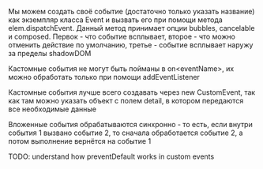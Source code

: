 Мы можем создать своё событие (достаточно только указать название) как экземпляр
класса Event и вызвать его при помощи метода elem.dispatchEvent. Данный метод принимает опции
bubbles, cancelable и composed. Первок - что событие всплывает, второе - что можно
отменить действие по умолчанию, третье - событие всплывает наружу за пределы shadowDOM

Кастомные события не могут быть пойманы в on\<eventName>, их можно обработать только
при помощи addEventListener

Кастомные события лучше всего создавать через new CustomEvent, так как там можно указать объект с полем
detail, в котором передаются все необходимые данные

Вложенные события обрабатываются синхронно - то есть, если внутри события 1 вызвано событие 2, то сначала обработается событие 2, а потом выполнение
вернётся на событие 1

TODO: understand how preventDefault works in custom events